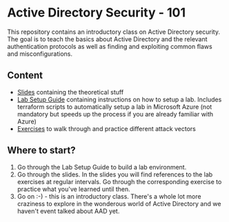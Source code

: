 # Active Directory Security - 101

This repository contains an introductory class on Active Directory security. The goal is to teach the basics about Active Directory and the relevant authentication protocols as well as finding and exploiting common flaws and misconfigurations.

## Content

- [Slides](./slides/AD-Security-101.pptx) containing the theoretical stuff
- [Lab Setup Guide](./lab-setup/README.md) containing instructions on how to setup a lab. Includes terraform scripts to automatically setup a lab in Microsoft Azure (not mandatory but speeds up the process if you are already familiar with Azure)
- [Exercises](./exercises/README.md) to walk through and practice different attack vectors 

## Where to start?

1. Go through the Lab Setup Guide to build a lab environment.
2. Go through the slides. In the slides you will find references to the lab exercises at regular intervals. Go through the corresponding exercise to practice what you've learned until then.
3. Go on :-) - this is an introductory class. There's a whole lot more craziness to explore in the wonderous world of Active Directory and we haven't event talked about AAD yet.
